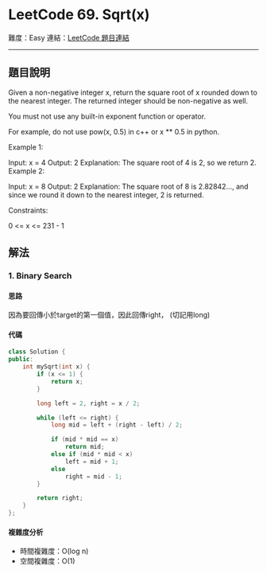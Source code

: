 # LeetCode 69. Sqrt(x)

難度：Easy
連結：[LeetCode 題目連結](https://leetcode.com/problems/sqrtx/description/)

---

## 題目說明
    
Given a non-negative integer x, return the square root of x rounded down to the nearest integer. The returned integer should be non-negative as well.

You must not use any built-in exponent function or operator.

For example, do not use pow(x, 0.5) in c++ or x ** 0.5 in python.
 

Example 1:

Input: x = 4
Output: 2
Explanation: The square root of 4 is 2, so we return 2.
Example 2:

Input: x = 8
Output: 2
Explanation: The square root of 8 is 2.82842..., and since we round it down to the nearest integer, 2 is returned.
 

Constraints:

0 <= x <= 231 - 1

## 解法
### 1. Binary Search
#### 思路

因為要回傳小於target的第一個值，因此回傳right，
(切記用long)

#### 代碼
```c++
class Solution {
public:
    int mySqrt(int x) {
        if (x <= 1) {
            return x;
        }

        long left = 2, right = x / 2;

        while (left <= right) {
            long mid = left + (right - left) / 2;

            if (mid * mid == x)
                return mid;
            else if (mid * mid < x)
                left = mid + 1;
            else
                right = mid - 1;
        }

        return right;
    }
};
```

#### 複雜度分析

- 時間複雜度：O(log n)
- 空間複雜度：O(1)